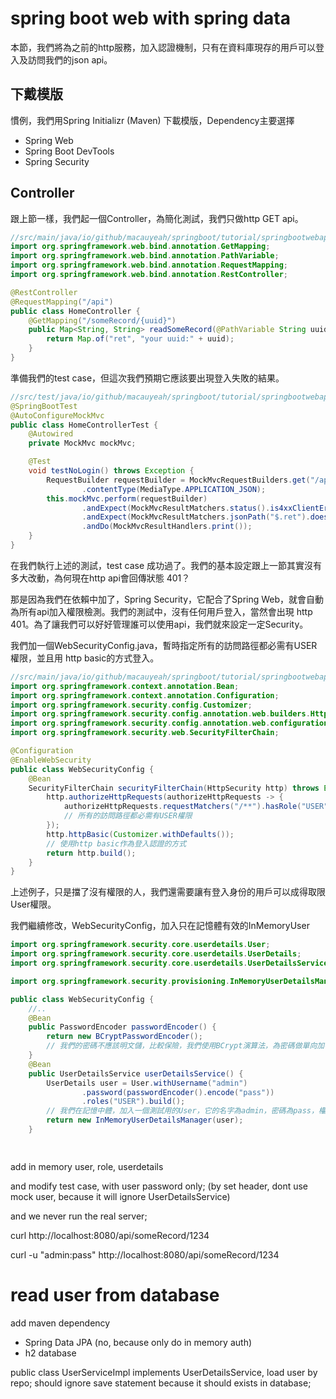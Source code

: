 # spring boot web with spring data
本節，我們將為之前的http服務，加入認證機制，只有在資料庫現存的用戶可以登入及訪問我們的json api。

## 下戴模版
慣例，我們用Spring Initializr (Maven) 下載模版，Dependency主要選擇
- Spring Web
- Spring Boot DevTools
- Spring Security

## Controller
跟上節一樣，我們起一個Controller，為簡化測試，我們只做http GET api。
```java
//src/main/java/io/github/macauyeah/springboot/tutorial/springbootwebapidata/controller/HomeController.java
import org.springframework.web.bind.annotation.GetMapping;
import org.springframework.web.bind.annotation.PathVariable;
import org.springframework.web.bind.annotation.RequestMapping;
import org.springframework.web.bind.annotation.RestController;

@RestController
@RequestMapping("/api")
public class HomeController {
    @GetMapping("/someRecord/{uuid}")
    public Map<String, String> readSomeRecord(@PathVariable String uuid) {
        return Map.of("ret", "your uuid:" + uuid);
    }
}
```

準備我們的test case，但這次我們預期它應該要出現登入失敗的結果。
```java
//src/test/java/io/github/macauyeah/springboot/tutorial/springbootwebapidata/controller/HomeControllerTest.java
@SpringBootTest
@AutoConfigureMockMvc
public class HomeControllerTest {
    @Autowired
    private MockMvc mockMvc;

    @Test
    void testNoLogin() throws Exception {
        RequestBuilder requestBuilder = MockMvcRequestBuilders.get("/api/someRecord/1234")
                .contentType(MediaType.APPLICATION_JSON);
        this.mockMvc.perform(requestBuilder)
                .andExpect(MockMvcResultMatchers.status().is4xxClientError())
                .andExpect(MockMvcResultMatchers.jsonPath("$.ret").doesNotExist())
                .andDo(MockMvcResultHandlers.print());
    }
}
```
在我們執行上述的測試，test case 成功過了。我們的基本設定跟上一節其實沒有多大改動，為何現在http api會回傳狀態 401？

那是因為我們在依賴中加了，Spring Security，它配合了Spring Web，就會自動為所有api加入權限檢測。我們的測試中，沒有任何用戶登入，當然會出現 http 401。為了讓我們可以好好管理誰可以使用api，我們就來設定一定Security。

我們加一個WebSecurityConfig.java，暫時指定所有的訪問路徑都必需有USER權限，並且用 http basic的方式登入。
```java
//src/main/java/io/github/macauyeah/springboot/tutorial/springbootwebapidata/config/WebSecurityConfig.java
import org.springframework.context.annotation.Bean;
import org.springframework.context.annotation.Configuration;
import org.springframework.security.config.Customizer;
import org.springframework.security.config.annotation.web.builders.HttpSecurity;
import org.springframework.security.config.annotation.web.configuration.EnableWebSecurity;
import org.springframework.security.web.SecurityFilterChain;

@Configuration
@EnableWebSecurity
public class WebSecurityConfig {
    @Bean
    SecurityFilterChain securityFilterChain(HttpSecurity http) throws Exception {
        http.authorizeHttpRequests(authorizeHttpRequests -> {
            authorizeHttpRequests.requestMatchers("/**").hasRole("USER");
            // 所有的訪問路徑都必需有USER權限
        });
        http.httpBasic(Customizer.withDefaults());
        // 使用http basic作為登入認證的方式
        return http.build();
    }
}
```

上述例子，只是擋了沒有權限的人，我們還需要讓有登入身份的用戶可以成得取限User權限。

我們繼續修改，WebSecurityConfig，加入只在記憶體有效的InMemoryUser
```java
import org.springframework.security.core.userdetails.User;
import org.springframework.security.core.userdetails.UserDetails;
import org.springframework.security.core.userdetails.UserDetailsService;

import org.springframework.security.provisioning.InMemoryUserDetailsManager;

public class WebSecurityConfig {
    //..
    @Bean
    public PasswordEncoder passwordEncoder() {
        return new BCryptPasswordEncoder();
        // 我們的密碼不應該明文儲，比較保險，我們使用BCrypt演算法，為密碼做單向加密。
    }
    @Bean
    public UserDetailsService userDetailsService() {
        UserDetails user = User.withUsername("admin")
                .password(passwordEncoder().encode("pass"))
                .roles("USER").build();
        // 我們在記憶中體，加入一個測試用的User，它的名字為admin，密碼為pass，權限為User
        return new InMemoryUserDetailsManager(user);
    }

    
```

add in memory user, role, userdetails

and modify test case, with user password only; (by set header, dont use mock user, because it will ignore UserDetailsService)

and we never run the real server;

curl http://localhost:8080/api/someRecord/1234

curl -u "admin:pass" http://localhost:8080/api/someRecord/1234

# read user from database

add maven dependency
- Spring Data JPA (no, because only do in memory auth)
- h2 database

public class UserServiceImpl implements UserDetailsService, load user by repo; should ignore save statement because it should exists in database;